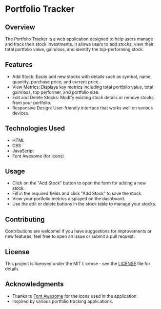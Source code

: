 
# Portfolio Tracker

## Overview
The Portfolio Tracker is a web application designed to help users manage and track their stock investments. It allows users to add stocks, view their total portfolio value, gain/loss, and identify the top-performing stock.

## Features
- Add Stock: Easily add new stocks with details such as symbol, name, quantity, purchase price, and current price.
- View Metrics: Displays key metrics including total portfolio value, total gain/loss, top performer, and portfolio size.
- Edit and Delete Stocks: Modify existing stock details or remove stocks from your portfolio.
- Responsive Design: User-friendly interface that works well on various devices.

## Technologies Used
- HTML
- CSS
- JavaScript
- Font Awesome (for icons)

## Usage
- Click on the "Add Stock" button to open the form for adding a new stock.
- Fill in the required fields and click "Add Stock" to save the stock.
- View your portfolio metrics displayed on the dashboard.
- Use the edit or delete buttons in the stock table to manage your stocks.

## Contributing
Contributions are welcome! If you have suggestions for improvements or new features, feel free to open an issue or submit a pull request.

## License
This project is licensed under the MIT License - see the [LICENSE](LICENSE) file for details.

## Acknowledgments
- Thanks to [Font Awesome](https://fontawesome.com/) for the icons used in the application.
- Inspired by various portfolio tracking applications.
